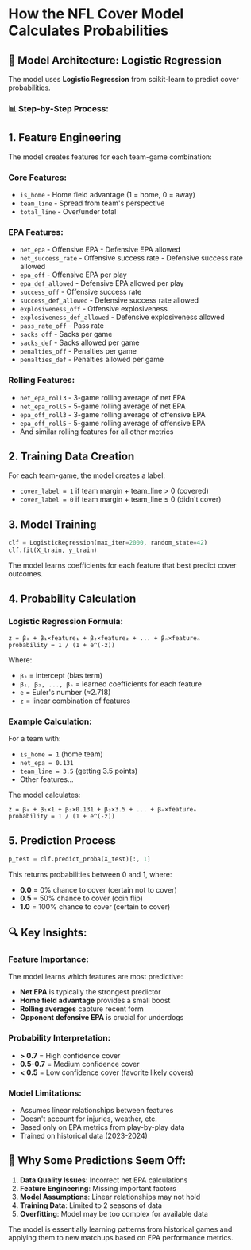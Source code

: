 # How the NFL Cover Model Calculates Probabilities

## 🧮 **Model Architecture: Logistic Regression**

The model uses **Logistic Regression** from scikit-learn to predict cover probabilities.

### **📊 Step-by-Step Process:**

## 1. **Feature Engineering**
The model creates features for each team-game combination:

### **Core Features:**
- `is_home` - Home field advantage (1 = home, 0 = away)
- `team_line` - Spread from team's perspective
- `total_line` - Over/under total

### **EPA Features:**
- `net_epa` - Offensive EPA - Defensive EPA allowed
- `net_success_rate` - Offensive success rate - Defensive success rate allowed
- `epa_off` - Offensive EPA per play
- `epa_def_allowed` - Defensive EPA allowed per play
- `success_off` - Offensive success rate
- `success_def_allowed` - Defensive success rate allowed
- `explosiveness_off` - Offensive explosiveness
- `explosiveness_def_allowed` - Defensive explosiveness allowed
- `pass_rate_off` - Pass rate
- `sacks_off` - Sacks per game
- `sacks_def` - Sacks allowed per game
- `penalties_off` - Penalties per game
- `penalties_def` - Penalties allowed per game

### **Rolling Features:**
- `net_epa_roll3` - 3-game rolling average of net EPA
- `net_epa_roll5` - 5-game rolling average of net EPA
- `epa_off_roll3` - 3-game rolling average of offensive EPA
- `epa_off_roll5` - 5-game rolling average of offensive EPA
- And similar rolling features for all other metrics

## 2. **Training Data Creation**
For each team-game, the model creates a label:
- `cover_label = 1` if team margin + team_line > 0 (covered)
- `cover_label = 0` if team margin + team_line ≤ 0 (didn't cover)

## 3. **Model Training**
```python
clf = LogisticRegression(max_iter=2000, random_state=42)
clf.fit(X_train, y_train)
```

The model learns coefficients for each feature that best predict cover outcomes.

## 4. **Probability Calculation**

### **Logistic Regression Formula:**
```
z = β₀ + β₁×feature₁ + β₂×feature₂ + ... + βₙ×featureₙ
probability = 1 / (1 + e^(-z))
```

Where:
- `β₀` = intercept (bias term)
- `β₁, β₂, ..., βₙ` = learned coefficients for each feature
- `e` = Euler's number (≈2.718)
- `z` = linear combination of features

### **Example Calculation:**
For a team with:
- `is_home = 1` (home team)
- `net_epa = 0.131`
- `team_line = 3.5` (getting 3.5 points)
- Other features...

The model calculates:
```
z = β₀ + β₁×1 + β₂×0.131 + β₃×3.5 + ... + βₙ×featureₙ
probability = 1 / (1 + e^(-z))
```

## 5. **Prediction Process**
```python
p_test = clf.predict_proba(X_test)[:, 1]
```

This returns probabilities between 0 and 1, where:
- **0.0** = 0% chance to cover (certain not to cover)
- **0.5** = 50% chance to cover (coin flip)
- **1.0** = 100% chance to cover (certain to cover)

## 🔍 **Key Insights:**

### **Feature Importance:**
The model learns which features are most predictive:
- **Net EPA** is typically the strongest predictor
- **Home field advantage** provides a small boost
- **Rolling averages** capture recent form
- **Opponent defensive EPA** is crucial for underdogs

### **Probability Interpretation:**
- **> 0.7** = High confidence cover
- **0.5-0.7** = Medium confidence cover
- **< 0.5** = Low confidence cover (favorite likely covers)

### **Model Limitations:**
- Assumes linear relationships between features
- Doesn't account for injuries, weather, etc.
- Based only on EPA metrics from play-by-play data
- Trained on historical data (2023-2024)

## 🎯 **Why Some Predictions Seem Off:**

1. **Data Quality Issues**: Incorrect net EPA calculations
2. **Feature Engineering**: Missing important factors
3. **Model Assumptions**: Linear relationships may not hold
4. **Training Data**: Limited to 2 seasons of data
5. **Overfitting**: Model may be too complex for available data

The model is essentially learning patterns from historical games and applying them to new matchups based on EPA performance metrics.
